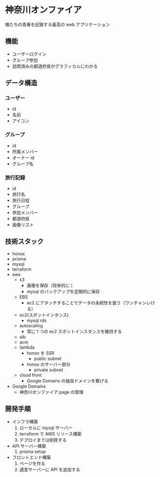 # 神奈川オンファイア

俺たちの青春を記録する最高の web アプリケーション

## 機能

- ユーザーログイン
- グループ参加
- 訪問済みの都道府県がグラフィカルにわかる

## データ構造

### ユーザー

- id
- 名前
- アイコン

### グループ

- id
- 所属メンバー
- オーナー id
- グループ名

### 旅行記録

- id
- 旅行名
- 旅行日程
- グループ
- 参加メンバー
- 都道府県
- 画像リスト

## 技術スタック

- honox
- prisma
- mysql
- terraform
- aws
  - s3
    - 画像を保存（将来的に ）
    - mysql のバックアップを定期的に保存
  - EBS
    - ec2 にアタッチすることでデータの永続性を狙う（ワンチャンいける）
  - ec2(スポットインタンス)
    - mysql rds
  - autoscaling
    - 常に 1 つの ec2 スポットインスタンスを維持する
  - alb
  - acm
  - lambda
    - honox を SSR
      - public subnet
    - honox のサーバー部分
      - private subnet
  - cloud front
    - Google Domains の独自ドメインを繋げる
- Google Domains
  - 神奈川オンファイア.page の管理

## 開発手順

- インフラ構築
  1. ローカルに mysql サーバー
  1. terraform で AWS リソース構築
  1. デプロイまでは削除する
- API サーバー構築
  1. prisma setup
- フロントエンド構築
  1. ページを作る
  1. 適宜サーバーに API を追加する
